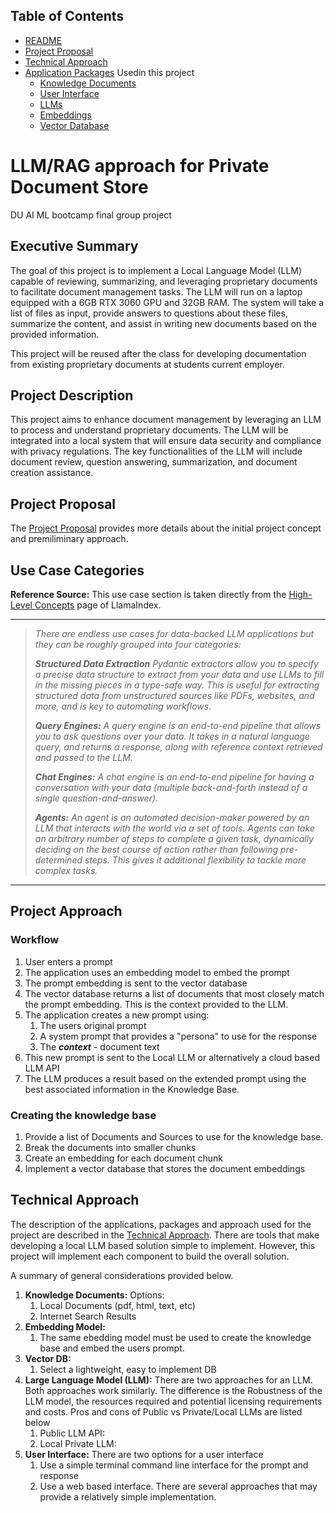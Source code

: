 ## Table of Contents

 - [README](README.md)
 - [Project Proposal](project_proposal.md)
 - [Technical Approach](technical_approach.md)
 - [Application Packages](docs/application_packages.md) Usedin this project
   - [Knowledge Documents](docs/knowledge_documents.md)
   - [User Interface](docs/user_interface.md)
   - [LLMs](docs/LLMs.md)
   - [Embeddings](docs/embedding.md)
   - [Vector Database](docs/vectorDB.md)


# LLM/RAG approach for Private Document Store

DU AI ML bootcamp final group project


## Executive Summary

The goal of this project is to implement a Local Language Model (LLM) capable of reviewing, summarizing, and leveraging proprietary documents to facilitate document management tasks. The LLM will run on a laptop equipped with a 6GB RTX 3060 GPU and 32GB RAM. The system will take a list of files as input, provide answers to questions about these files, summarize the content, and assist in writing new documents based on the provided information.

This project will be reused after the class for developing documentation from existing proprietary documents at students current employer.

## Project Description

This project aims to enhance document management by leveraging an LLM to process and understand proprietary documents. The LLM will be integrated into a local system that will ensure data security and compliance with privacy regulations. The key functionalities of the LLM will include document review, question answering, summarization, and document creation assistance.

## Project Proposal

The [Project Proposal](project_proposal.md) provides more details about the initial project concept and premiliminary approach.

## Use Case Categories

**Reference Source:** This use case section is taken directly from the [High-Level Concepts](https://docs.llamaindex.ai/en/stable/getting_started/concepts/) page of LlamaIndex.

---
> *There are endless use cases for data-backed LLM applications but they can be roughly grouped into four categories:*
>
>***Structured Data Extraction** Pydantic extractors allow you to specify a precise data structure to extract from your data and use LLMs to fill in the missing pieces in a type-safe way. This is useful for extracting structured data from unstructured sources like PDFs, websites, and more, and is key to automating workflows.*
>
>***Query Engines:** A query engine is an end-to-end pipeline that allows you to ask questions over your data. It takes in a natural language query, and returns a response, along with reference context retrieved and passed to the LLM.*
>
>***Chat Engines:** A chat engine is an end-to-end pipeline for having a conversation with your data (multiple back-and-forth instead of a single question-and-answer).*
>
>***Agents:** An agent is an automated decision-maker powered by an LLM that interacts with the world via a set of tools. Agents can take an arbitrary number of steps to complete a given task, dynamically deciding on the best course of action rather than following pre-determined steps. This gives it additional flexibility to tackle more complex tasks.*

---

## Project Approach

### Workflow

1. User enters a prompt
2. The application uses an embedding model to embed the prompt 
3. The prompt embedding is sent to the vector database
4. The vector database returns a list of documents that most closely match the prompt embedding.  This is the context provided to the LLM.
5. The application creates a new prompt using:
   1. The users original prompt
   2. A system prompt that provides a "persona" to use for the response
   3. The ***context*** - document text
6. This new prompt is sent to the Local LLM or alternatively a cloud based LLM API
7. The LLM produces a result based on the extended prompt using the best associated information in the Knowledge Base.

### Creating the knowledge base

1. Provide a list of Documents and Sources to use for the knowledge base.
2. Break the documents into smaller chunks
3. Create an embedding for each document chunk
4. Implement a vector database that stores the document embeddings


## Technical Approach

The description of the applications, packages and approach used for the project are described in the [Technical Approach](technical_approach.md).  There are tools that make developing a local LLM based solution simple to implement.  However, this project will implement each component to build the overall solution.

A summary of general considerations provided below.

1. **Knowledge Documents:** Options:
   1. Local Documents (pdf, html, text, etc)
   2. Internet Search Results
2. **Embedding Model:**
   1. The same ebedding model must be used to create the knowledge base and embed the users prompt.
3. **Vector DB:**
   1. Select a lightweight, easy to implement DB
4. **Large Language Model (LLM):** There are two approaches for an LLM. Both approaches work similarly.  The difference is the Robustness of the LLM model, the resources required and potential licensing requirements and costs.  Pros and cons of Public vs Private/Local LLMs are listed below
   1. Public LLM API:  
   2. Local Private LLM:
5. **User Interface:** There are two options for a user interface
   1. Use a simple terminal command line interface for the prompt and response
   2. Use a web based interface.  There are several approaches that may provide a relatively simple implementation.